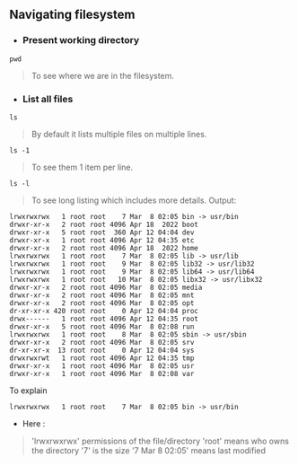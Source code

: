 ## Navigating filesystem
- ### Present working directory
```
pwd
```
> To see where we are in the filesystem.
- ### List all files
```
ls
```
> By default it lists multiple files on multiple lines.
```
ls -1
```
> To see them 1 item per line.
```
ls -l
```
> To see long listing which includes more details.
Output:
```
lrwxrwxrwx   1 root root    7 Mar  8 02:05 bin -> usr/bin
drwxr-xr-x   2 root root 4096 Apr 18  2022 boot
drwxr-xr-x   5 root root  360 Apr 12 04:04 dev
drwxr-xr-x   1 root root 4096 Apr 12 04:35 etc
drwxr-xr-x   2 root root 4096 Apr 18  2022 home
lrwxrwxrwx   1 root root    7 Mar  8 02:05 lib -> usr/lib
lrwxrwxrwx   1 root root    9 Mar  8 02:05 lib32 -> usr/lib32
lrwxrwxrwx   1 root root    9 Mar  8 02:05 lib64 -> usr/lib64
lrwxrwxrwx   1 root root   10 Mar  8 02:05 libx32 -> usr/libx32
drwxr-xr-x   2 root root 4096 Mar  8 02:05 media
drwxr-xr-x   2 root root 4096 Mar  8 02:05 mnt
drwxr-xr-x   2 root root 4096 Mar  8 02:05 opt
dr-xr-xr-x 420 root root    0 Apr 12 04:04 proc
drwx------   1 root root 4096 Apr 12 04:35 root
drwxr-xr-x   5 root root 4096 Mar  8 02:08 run
lrwxrwxrwx   1 root root    8 Mar  8 02:05 sbin -> usr/sbin
drwxr-xr-x   2 root root 4096 Mar  8 02:05 srv
dr-xr-xr-x  13 root root    0 Apr 12 04:04 sys
drwxrwxrwt   1 root root 4096 Apr 12 04:35 tmp
drwxr-xr-x   1 root root 4096 Mar  8 02:05 usr
drwxr-xr-x   1 root root 4096 Mar  8 02:08 var
```
To explain 
```
lrwxrwxrwx   1 root root    7 Mar  8 02:05 bin -> usr/bin
```
- Here :

>'lrwxrwxrwx' permissions of the file/directory
'root' means who owns the directory
'7' is the size
'7 Mar 8 02:05' means last modified


